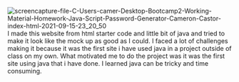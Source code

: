 
![screencapture-file-C-Users-camer-Desktop-Bootcamp2-Working-Material-Homework-Java-Script-Password-Generator-Cameron-Castor-index-html-2021-09-15-23_20_50](https://user-images.githubusercontent.com/88913327/133554416-ae412c8d-2005-4eef-9a64-98f6992908ac.png)
I made this website from html starter code and little bit of java and tried to make it look like the mock up as good as I could. I faced a lot of challenges making it because it was the first site i have used java in a project outside of class on my own. What motivated me to do the project was it was the first site using java that i have done. I learned java can be tricky and time consuming.
